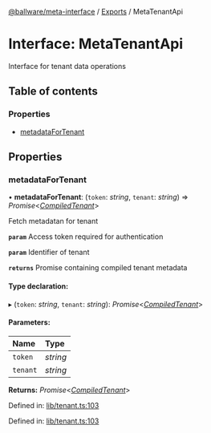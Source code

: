 [@ballware/meta-interface](../README.md) / [Exports](../modules.md) / MetaTenantApi

# Interface: MetaTenantApi

Interface for tenant data operations

## Table of contents

### Properties

- [metadataForTenant](metatenantapi.md#metadatafortenant)

## Properties

### metadataForTenant

• **metadataForTenant**: (`token`: *string*, `tenant`: *string*) => *Promise*<[*CompiledTenant*](compiledtenant.md)\>

Fetch metadatan for tenant

**`param`** Access token required for authentication

**`param`** Identifier of tenant

**`returns`** Promise containing compiled tenant metadata

#### Type declaration:

▸ (`token`: *string*, `tenant`: *string*): *Promise*<[*CompiledTenant*](compiledtenant.md)\>

#### Parameters:

Name | Type |
:------ | :------ |
`token` | *string* |
`tenant` | *string* |

**Returns:** *Promise*<[*CompiledTenant*](compiledtenant.md)\>

Defined in: [lib/tenant.ts:103](https://github.com/ballware/ballware-client/blob/c9efe3e/libs/meta-interface/src/lib/tenant.ts#L103)

Defined in: [lib/tenant.ts:103](https://github.com/ballware/ballware-client/blob/c9efe3e/libs/meta-interface/src/lib/tenant.ts#L103)
